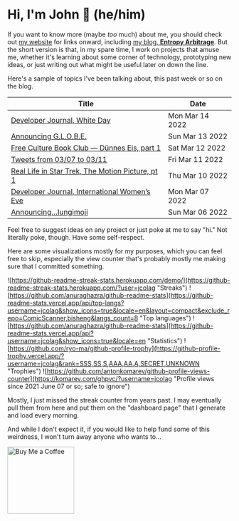 # Hi, I'm John 👋 (he/him)

If you want to know more (maybe *too* much) about me, you should check out [my website](https://john.colagioia.net/) for links onward, including [my blog, **Entropy Arbitrage**](https://john.colagioia.net/blog).  But the short version is that, in my spare time, I work on projects that amuse me, whether it's learning about some corner of technology, prototyping new ideas, or just writing out what might be useful later on down the line.

Here's a sample of topics I've been talking about, this past week or so on the blog.

|Title|Date|
|-----|-------|
|[Developer Journal, White Day](https://john.colagioia.net/blog/2022/03/14/white.html)|Mon Mar 14 2022|
|[Announcing G.L.O.B.E.](https://john.colagioia.net/blog/2022/03/13/globe.html)|Sun Mar 13 2022|
|[Free Culture Book Club — Dünnes Eis, part 1](https://john.colagioia.net/blog/2022/03/12/dunneseis.html)|Sat Mar 12 2022|
|[Tweets from 03/07 to 03/11](https://john.colagioia.net/blog/media/2022/03/11/week.html)|Fri Mar 11 2022|
|[Real Life in Star Trek, The Motion Picture, pt 1](https://john.colagioia.net/blog/2022/03/10/tmp.html)|Thu Mar 10 2022|
|[Developer Journal, International Women’s Eve](https://john.colagioia.net/blog/2022/03/07/women.html)|Mon Mar 07 2022|
|[Announcing…Iungimoji](https://john.colagioia.net/blog/2022/03/06/iungimoji.html)|Sun Mar 06 2022|

Feel free to suggest ideas on any project or just poke at me to say "hi." Not literally poke, though. Have some self-respect.

Here are some visualizations mostly for my purposes, which you can feel free to skip, especially the view counter that's probably mostly me making sure that I committed something.

![https://github-readme-streak-stats.herokuapp.com/demo/](https://github-readme-streak-stats.herokuapp.com/?user=jcolag "Streaks")
![https://github.com/anuraghazra/github-readme-stats](https://github-readme-stats.vercel.app/api/top-langs?username=jcolag&show_icons=true&locale=en&layout=compact&exclude_repo=ComicScanner,bisheng&langs_count=8 "Top languages")
![https://github.com/anuraghazra/github-readme-stats](https://github-readme-stats.vercel.app/api?username=jcolag&show_icons=true&locale=en "Statistics")
![https://github.com/ryo-ma/github-profile-trophy](https://github-profile-trophy.vercel.app/?username=jcolag&rank=SSS,SS,S,AAA,AA,A,SECRET,UNKNOWN "Trophies")
![https://github.com/antonkomarev/github-profile-views-counter](https://komarev.com/ghpvc/?username=jcolag "Profile views since 2021 June 07 or so; safe to ignore")

Mostly, I just missed the streak counter from years past.  I may eventually pull them from here and put them on the "dashboard page" that I generate and load every morning.

And while I don't expect it, if you would like to help fund some of this weirdness, I won't turn away anyone who wants to...

[<img src="https://cdn.buymeacoffee.com/buttons/v2/default-yellow.png" alt="Buy Me a Coffee" width="150px"/>](https://www.buymeacoffee.com/jcolag)
